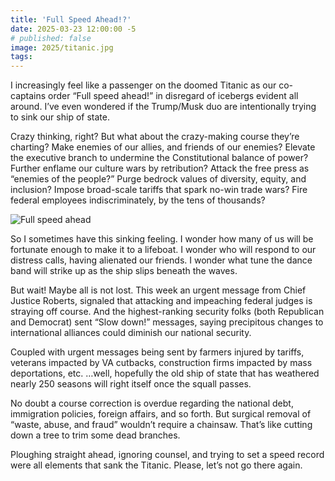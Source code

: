 ```yaml
---
title: 'Full Speed Ahead!?'
date: 2025-03-23 12:00:00 -5
# published: false
image: 2025/titanic.jpg
tags:
---
```


I increasingly feel like a passenger on the doomed Titanic as our co-captains
order “Full speed ahead!” in disregard of icebergs evident all around. I’ve
even wondered if the Trump/Musk duo are intentionally trying to sink our ship
of state.

<!-- excerpt -->

Crazy thinking, right? But what about the crazy-making course they’re charting?
Make enemies of our allies, and friends of our enemies? Elevate the executive
branch to undermine the Constitutional balance of power? Further enflame our
culture wars by retribution? Attack the free press as “enemies of the people?”
Purge bedrock values of diversity, equity, and inclusion? Impose broad-scale
tariffs that spark no-win trade wars? Fire federal employees indiscriminately,
by the tens of thousands?

<img src="{{image}}" alt="Full speed ahead">

So I sometimes have this sinking feeling. I wonder how many of us will be
fortunate enough to make it to a lifeboat. I wonder who will respond to our
distress calls, having alienated our friends. I wonder what tune the dance band
will strike up as the ship slips beneath the waves. 

But wait! Maybe all is not lost. This week an urgent message from Chief Justice
Roberts, signaled that attacking and impeaching federal judges is straying off
course. And the highest-ranking security folks (both Republican and Democrat)
sent “Slow down!” messages, saying precipitous changes to international
alliances could diminish our national security. 

Coupled with urgent messages being sent by farmers injured by tariffs, veterans
impacted by VA cutbacks, construction firms impacted by mass deportations, etc.
…well, hopefully the old ship of state that has weathered nearly 250 seasons
will right itself once the squall passes. 

No doubt a course correction is overdue regarding the national debt,
immigration policies, foreign affairs, and so forth. But surgical removal of
“waste, abuse, and fraud” wouldn’t require a chainsaw. That’s like cutting down
a tree to trim some dead branches. 

Ploughing straight ahead, ignoring counsel, and trying to set a speed record
were all elements that sank the Titanic. Please, let’s not go there again.

